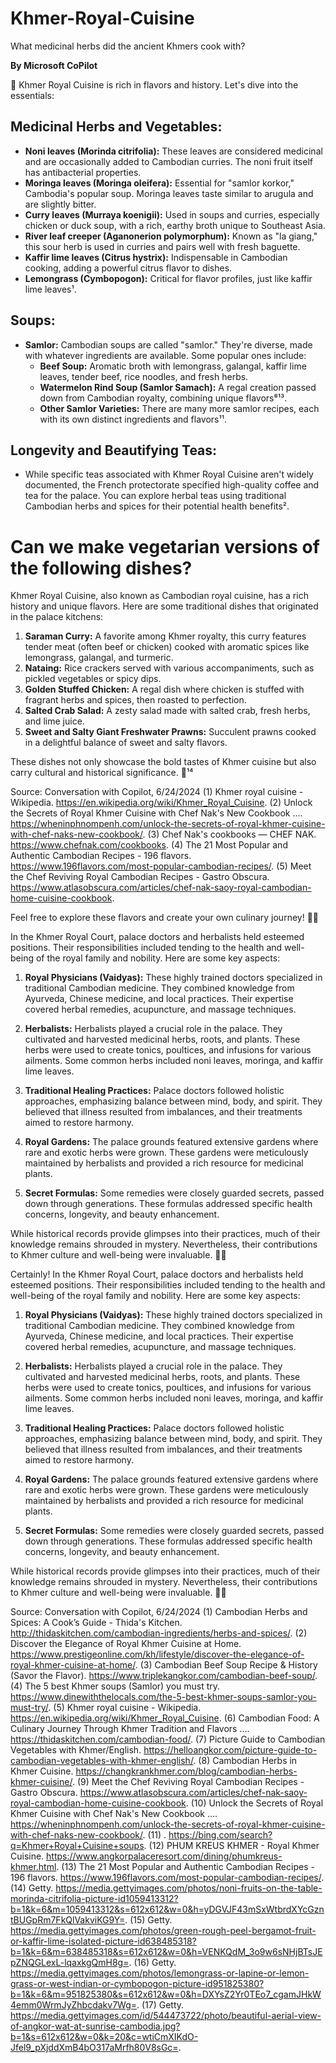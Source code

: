 # Khmer-Royal-Cuisine
What medicinal herbs did the ancient Khmers cook with?

**By Microsoft CoPilot**

🌿 Khmer Royal Cuisine is rich in flavors and history. Let's dive into the essentials:

## Medicinal Herbs and Vegetables:
- **Noni leaves (Morinda citrifolia):** These leaves are considered medicinal and are occasionally added to Cambodian curries. The noni fruit itself has antibacterial properties.
- **Moringa leaves (Moringa oleifera):** Essential for "samlor korkor," Cambodia's popular soup. Moringa leaves taste similar to arugula and are slightly bitter.
- **Curry leaves (Murraya koenigii):** Used in soups and curries, especially chicken or duck soup, with a rich, earthy broth unique to Southeast Asia.
- **River leaf creeper (Aganonerion polymorphum):** Known as "la giang," this sour herb is used in curries and pairs well with fresh baguette.
- **Kaffir lime leaves (Citrus hystrix):** Indispensable in Cambodian cooking, adding a powerful citrus flavor to dishes.
- **Lemongrass (Cymbopogon):** Critical for flavor profiles, just like kaffir lime leaves¹.

## Soups:
- **Samlor:** Cambodian soups are called "samlor." They're diverse, made with whatever ingredients are available. Some popular ones include:
    - **Beef Soup:** Aromatic broth with lemongrass, galangal, kaffir lime leaves, tender beef, rice noodles, and fresh herbs.
    - **Watermelon Rind Soup (Samlor Samach):** A regal creation passed down from Cambodian royalty, combining unique flavors⁸¹³.
    - **Other Samlor Varieties:** There are many more samlor recipes, each with its own distinct ingredients and flavors¹¹.

## Longevity and Beautifying Teas:
- While specific teas associated with Khmer Royal Cuisine aren't widely documented, the French protectorate specified high-quality coffee and tea for the palace. You can explore herbal teas using traditional Cambodian herbs and spices for their potential health benefits².

# Can we make vegetarian versions of the following dishes?

Khmer Royal Cuisine, also known as Cambodian royal cuisine, has a rich history and unique flavors. Here are some traditional dishes that originated in the palace kitchens:

1. **Saraman Curry:** A favorite among Khmer royalty, this curry features tender meat (often beef or chicken) cooked with aromatic spices like lemongrass, galangal, and turmeric.
2. **Nataing:** Rice crackers served with various accompaniments, such as pickled vegetables or spicy dips.
3. **Golden Stuffed Chicken:** A regal dish where chicken is stuffed with fragrant herbs and spices, then roasted to perfection.
4. **Salted Crab Salad:** A zesty salad made with salted crab, fresh herbs, and lime juice.
5. **Sweet and Salty Giant Freshwater Prawns:** Succulent prawns cooked in a delightful balance of sweet and salty flavors.

These dishes not only showcase the bold tastes of Khmer cuisine but also carry cultural and historical significance. 🌟¹⁴

Source: Conversation with Copilot, 6/24/2024
(1) Khmer royal cuisine - Wikipedia. https://en.wikipedia.org/wiki/Khmer_Royal_Cuisine.
(2) Unlock the Secrets of Royal Khmer Cuisine with Chef Nak's New Cookbook .... https://wheninphnompenh.com/unlock-the-secrets-of-royal-khmer-cuisine-with-chef-naks-new-cookbook/.
(3) Chef Nak's cookbooks — CHEF NAK. https://www.chefnak.com/cookbooks.
(4) The 21 Most Popular and Authentic Cambodian Recipes - 196 flavors. https://www.196flavors.com/most-popular-cambodian-recipes/.
(5) Meet the Chef Reviving Royal Cambodian Recipes - Gastro Obscura. https://www.atlasobscura.com/articles/chef-nak-saoy-royal-cambodian-home-cuisine-cookbook.

Feel free to explore these flavors and create your own culinary journey! 🍲🌸

In the Khmer Royal Court, palace doctors and herbalists held esteemed positions. Their responsibilities included tending to the health and well-being of the royal family and nobility. Here are some key aspects:

1. **Royal Physicians (Vaidyas):** These highly trained doctors specialized in traditional Cambodian medicine. They combined knowledge from Ayurveda, Chinese medicine, and local practices. Their expertise covered herbal remedies, acupuncture, and massage techniques.

2. **Herbalists:** Herbalists played a crucial role in the palace. They cultivated and harvested medicinal herbs, roots, and plants. These herbs were used to create tonics, poultices, and infusions for various ailments. Some common herbs included noni leaves, moringa, and kaffir lime leaves.

3. **Traditional Healing Practices:** Palace doctors followed holistic approaches, emphasizing balance between mind, body, and spirit. They believed that illness resulted from imbalances, and their treatments aimed to restore harmony.

4. **Royal Gardens:** The palace grounds featured extensive gardens where rare and exotic herbs were grown. These gardens were meticulously maintained by herbalists and provided a rich resource for medicinal plants.

5. **Secret Formulas:** Some remedies were closely guarded secrets, passed down through generations. These formulas addressed specific health concerns, longevity, and beauty enhancement.

While historical records provide glimpses into their practices, much of their knowledge remains shrouded in mystery. Nevertheless, their contributions to Khmer culture and well-being were invaluable. 🌿🏰

Certainly! In the Khmer Royal Court, palace doctors and herbalists held esteemed positions. Their responsibilities included tending to the health and well-being of the royal family and nobility. Here are some key aspects:

1. **Royal Physicians (Vaidyas):** These highly trained doctors specialized in traditional Cambodian medicine. They combined knowledge from Ayurveda, Chinese medicine, and local practices. Their expertise covered herbal remedies, acupuncture, and massage techniques.

2. **Herbalists:** Herbalists played a crucial role in the palace. They cultivated and harvested medicinal herbs, roots, and plants. These herbs were used to create tonics, poultices, and infusions for various ailments. Some common herbs included noni leaves, moringa, and kaffir lime leaves.

3. **Traditional Healing Practices:** Palace doctors followed holistic approaches, emphasizing balance between mind, body, and spirit. They believed that illness resulted from imbalances, and their treatments aimed to restore harmony.

4. **Royal Gardens:** The palace grounds featured extensive gardens where rare and exotic herbs were grown. These gardens were meticulously maintained by herbalists and provided a rich resource for medicinal plants.

5. **Secret Formulas:** Some remedies were closely guarded secrets, passed down through generations. These formulas addressed specific health concerns, longevity, and beauty enhancement.

While historical records provide glimpses into their practices, much of their knowledge remains shrouded in mystery. Nevertheless, their contributions to Khmer culture and well-being were invaluable. 🌿🏰

Source: Conversation with Copilot, 6/24/2024
(1) Cambodian Herbs and Spices: A Cook’s Guide - Thida's Kitchen. http://thidaskitchen.com/cambodian-ingredients/herbs-and-spices/.
(2) Discover the Elegance of Royal Khmer Cuisine at Home. https://www.prestigeonline.com/kh/lifestyle/discover-the-elegance-of-royal-khmer-cuisine-at-home/.
(3) Cambodian Beef Soup Recipe & History (Savor the Flavor). https://www.triplekangkor.com/cambodian-beef-soup/.
(4) The 5 best Khmer soups (Samlor) you must try. https://www.dinewiththelocals.com/the-5-best-khmer-soups-samlor-you-must-try/.
(5) Khmer royal cuisine - Wikipedia. https://en.wikipedia.org/wiki/Khmer_Royal_Cuisine.
(6) Cambodian Food: A Culinary Journey Through Khmer Tradition and Flavors .... https://thidaskitchen.com/cambodian-food/.
(7) Picture Guide to Cambodian Vegetables with Khmer/English. https://helloangkor.com/picture-guide-to-cambodian-vegetables-with-khmer-english/.
(8) Cambodian Herbs in Khmer Cuisine. https://changkrankhmer.com/blog/cambodian-herbs-khmer-cuisine/.
(9) Meet the Chef Reviving Royal Cambodian Recipes - Gastro Obscura. https://www.atlasobscura.com/articles/chef-nak-saoy-royal-cambodian-home-cuisine-cookbook.
(10) Unlock the Secrets of Royal Khmer Cuisine with Chef Nak's New Cookbook .... https://wheninphnompenh.com/unlock-the-secrets-of-royal-khmer-cuisine-with-chef-naks-new-cookbook/.
(11) . https://bing.com/search?q=Khmer+Royal+Cuisine+soups.
(12) PHUM KREUS KHMER - Royal Khmer Cuisine. https://www.angkorpalaceresort.com/dining/phumkreus-khmer.html.
(13) The 21 Most Popular and Authentic Cambodian Recipes - 196 flavors. https://www.196flavors.com/most-popular-cambodian-recipes/.
(14) Getty. https://media.gettyimages.com/photos/noni-fruits-on-the-table-morinda-citrifolia-picture-id1059413312?b=1&k=6&m=1059413312&s=612x612&w=0&h=yDGVJF43mSxWtbrdXYcGzntBUGpRm7FkQlVakviKG9Y=.
(15) Getty. https://media.gettyimages.com/photos/green-rough-peel-bergamot-fruit-or-kaffir-lime-isolated-picture-id638485318?b=1&k=6&m=638485318&s=612x612&w=0&h=VENKQdM_3o9w6sNHjBTsJEpZNQGLexL-lqaxkgQmH8g=.
(16) Getty. https://media.gettyimages.com/photos/lemongrass-or-lapine-or-lemon-grass-or-west-indian-or-cymbopogon-picture-id951825380?b=1&k=6&m=951825380&s=612x612&w=0&h=DXYsZ2Yr0TEo7_cgamJHkW4emm0WrmJyZhbcdakv7Wg=.
(17) Getty. https://media.gettyimages.com/id/544473722/photo/beautiful-aerial-view-of-angkor-wat-at-sunrise-cambodia.jpg?b=1&s=612x612&w=0&k=20&c=wtiCmXIKdO-Jfel9_pXjddXmB4bO317aMrfh80V8sGc=.
